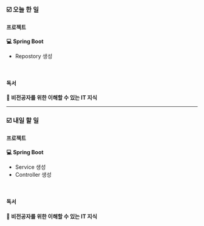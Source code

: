 ### ☑️  오늘 한 일
#### 프로젝트
<strong>💻 Spring Boot</strong>
  - Repostory 생성

<br>

#### 독서
<strong>🔖 비전공자를 위한 이해할 수 있는 IT 지식</strong>

<hr>

### ☑️  내일 할 일
#### 프로젝트
<strong>💻 Spring Boot</strong>
  - Service 생성
  - Controller 생성

<br>

#### 독서
<strong>🔖 비전공자를 위한 이해할 수 있는 IT 지식</strong>